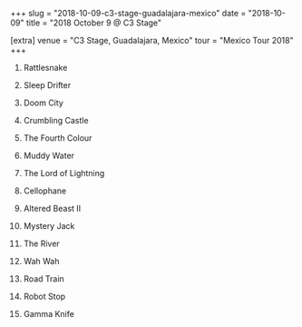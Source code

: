 +++
slug = "2018-10-09-c3-stage-guadalajara-mexico"
date = "2018-10-09"
title = "2018 October 9 @ C3 Stage"

[extra]
venue = "C3 Stage, Guadalajara, Mexico"
tour = "Mexico Tour 2018"
+++


 1. Rattlesnake

 2. Sleep Drifter

 3. Doom City

 4. Crumbling Castle

 5. The Fourth Colour

 6. Muddy Water

 7. The Lord of Lightning

 8. Cellophane

 9. Altered Beast II

10. Mystery Jack

11. The River

12. Wah Wah

13. Road Train

14. Robot Stop

15. Gamma Knife


